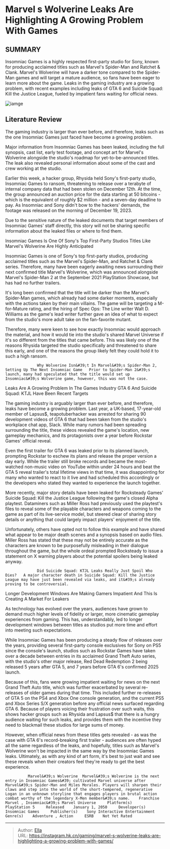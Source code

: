 # Marvel s Wolverine Leaks Are Highlighting A Growing Problem With Games


## SUMMARY 



  Insomniac Games is a highly respected first-party studio for Sony, known for producing acclaimed titles such as Marvel&#39;s Spider-Man and Ratchet &amp; Clank.   Marvel&#39;s Wolverine will have a darker tone compared to the Spider-Man games and will target a mature audience, so fans have been eager to learn more about the game.   Leaks in the gaming industry are a growing problem, with recent examples including leaks of GTA 6 and Suicide Squad: Kill the Justice League, fueled by impatient fans waiting for official news.  

![iamge](https://static1.srcdn.com/wordpress/wp-content/uploads/2023/12/marvel-s-wolverine-leaks-are-highlighting-a-growing-problem-with-games.jpg)

## Literature Review

The gaming industry is larger than ever before, and therefore, leaks such as the one Insomniac Games just faced have become a growing problem.




Major information from Insomniac Games has been leaked, including the full synopsis, cast list, early test footage, and concept art for Marvel&#39;s Wolverine alongside the studio&#39;s roadmap for yet-to-be-announced titles. The leak also revealed personal information about some of the cast and crew working at the studio.




Earlier this week, a hacker group, Rhysida held Sony&#39;s first-party studio, Insomniac Games to ransom, threatening to release over a terabyte of internal company data that had been stolen on December 12th. At the time, the group announced an auction price for the data starting at 50 bitcoins - which is the equivalent of roughly $2 million - and a seven-day deadline to pay. As Insomniac and Sony didn&#39;t bow to the hackers&#39; demands, the footage was released on the morning of December 19, 2023.



Due to the sensitive nature of the leaked documents that target members of Insomniac Games&#39; staff directly, this story will not be sharing specific information about the leaked files or where to find them.





 Insomniac Games Is One Of Sony&#39;s Top First-Party Studios 
Titles Like Marvel&#39;s Wolverine Are Highly Anticipated
         

Insomniac Games is one of Sony&#39;s top first-party studios, producing acclaimed titles such as the Marvel&#39;s Spider-Man, and Ratchet &amp; Clank series. Therefore, many have been eagerly awaiting news surrounding their next confirmed title Marvel&#39;s Wolverine, which was announced alongside Marvel&#39;s Spider-Man 2 at the September 2021 PlayStation Showcase, but has had no further trailers.




It&#39;s long been confirmed that the title will be darker than the Marvel&#39;s Spider-Man games, which already had some darker moments, especially with the actions taken by their main villains. The game will be targeting a M-for-Mature rating, and the hiring of Spec Ops: The Line writer Walt D. Williams as the game&#39;s lead writer further gave an idea of what to expect from the studio&#39;s more adult take on the fan-favorite mutant.

Therefore, many were keen to see how exactly Insomniac would approach the material, and how it would tie into the studio&#39;s shared Marvel Universe if it&#39;s so different from the titles that came before. This was likely one of the reasons Rhysida targeted the studio specifically and threatened to share this early, and one of the reasons the group likely felt they could hold it to such a high ransom.

                  Why Wolverine Isn&#39;t In Marvel&#39;s Spider-Man 2, Setting Up The Next Insomniac Game   Prior to Spider-Man 2&#39;s launch, many had speculated that the title would set up Insomniac&#39;s Wolverine game, however, this was not the case.   






 Leaks Are A Growing Problem In The Games Industry 
GTA 6 And Suicide Squad: KTJL Have Been Recent Targets
          

The gaming industry is arguably larger than ever before, and therefore, leaks have become a growing problem. Last year, a UK-based, 17-year-old member of Lapsus$, teapotuberhacker was arrested for sharing 90 development videos of GTA 6 that had been taken from the studio&#39;s workplace chat app, Slack. While many rumors had been spreading surrounding the title, these videos revealed the game&#39;s location, new gameplay mechanics, and its protagonists over a year before Rockstar Games&#39; official reveal.

Even the first trailer for GTA 6 was leaked prior to its planned launch, prompting Rockstar to eschew its plans and release the proper version a day early. While the trailer still broke records and became the most-watched non-music video on YouTube within under 24 hours and beat the GTA 5 reveal trailer&#39;s total lifetime views in that time, it was disappointing for many who wanted to react to it live and had scheduled this accordingly or the developers who stated they wanted to experience the launch together.




More recently, major story details have been leaked for Rocksteady Games&#39; Suicide Squad: Kill the Justice League following the game&#39;s closed Alpha playtest. Dataminers such as Miller Ross had previously used the playtest&#39;s files to reveal some of the playable characters and weapons coming to the game as part of its live-service model, but steered clear of sharing story details or anything that could largely impact players&#39; enjoyment of the title.

Unfortunately, others have opted not to follow this example and have shared what appear to be major death scenes and a synopsis based on audio files. Miller Ross has stated that these may not be entirely accurate as the characters are known to be purposefully misleading in their dialogue throughout the game, but the whole ordeal prompted Rocksteady to issue a statement on X warning players about the potential spoilers being leaked anyway.

                  Did Suicide Squad: KTJL Leaks Really Just Spoil Who Dies?   A major character death in Suicide Squad: Kill the Justice League may have just been revealed via leaks, and it&#39;s already proving to be controversial.   






 Longer Development Windows Are Making Gamers Impatient 
And This Is Creating A Market For Leakers
          

As technology has evolved over the years, audiences have grown to demand much higher levels of fidelity or larger, more cinematic gameplay experiences from gaming. This has, understandably, led to longer development windows between titles as studios put more time and effort into meeting such expectations.

While Insomniac Games has been producing a steady flow of releases over the years, providing several first-party console exclusives for Sony on PS5 since the console&#39;s launch, studios such as Rockstar Games have taken over a decade between entries in its acclaimed Grand Theft Auto series, with the studio&#39;s other major release, Red Dead Redemption 2 being released 5 years after GTA 5, and 7 years before GTA 6&#39;s confirmed 2025 launch.

Because of this, fans were growing impatient waiting for news on the next Grand Theft Auto title, which was further exacerbated by several re-releases of older games during that time. This included further re-releases of GTA 5 on the PS4 and Xbox One console generation, and the current PS5 and Xbox Series S/X generation before any official news surfaced regarding GTA 6. Because of players voicing their frustration over such waits, this shows hacker groups such as Rhysida and Lapsus$ that there is a hungry audience waiting for such leaks, and provides them with the incentive they need to blackmail these studios for large sums of money.




However, when official news from these titles gets revealed - as was the case with GTA 6&#39;s record-breaking first trailer - audiences are often hyped all the same regardless of the leaks, and hopefully, titles such as Marvel&#39;s Wolverine won&#39;t be impacted in the same way by the Insomniac Games leaks. Ultimately, as with any kind of art form, it&#39;s best to just wait and see these reveals when their creators feel they&#39;re ready to get the best experience.

              Marvel&#39;s Wolverine  Marvel&#39;s Wolverine is the next entry in Insomniac Games&#39; cultivated Marvel universe after Marvel&#39;s Spider-Man and Miles Morales. Players will sharpen their claws and step into the world of the short-tempered, regenerative Logan in an unknown storyline that engages players in brutal action combat worthy of the legendary X-Men member&#39;s name.    Franchise    Marvel , Insomniac&#39;s Marvel Universe     Platform(s)    PlayStation 5     Released    January 1, 2050     Developer(s)    Insomniac Games     Publisher(s)    Sony Interactive Entertainment     Genre(s)    Adventure , Action     ESRB    Not Yet Rated      


---

> Author: [Ella](https://instagram.hk.cn/)  
> URL: https://instagram.hk.cn/gaming/marvel-s-wolverine-leaks-are-highlighting-a-growing-problem-with-games/  

